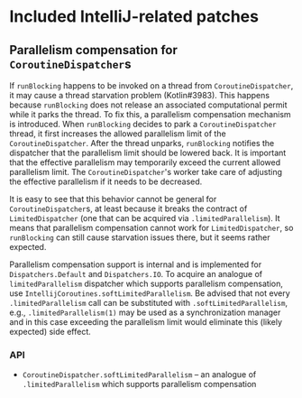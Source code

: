# Included IntelliJ-related patches

## Parallelism compensation for `CoroutineDispatcher`s

If `runBlocking` happens to be invoked on a thread from `CoroutineDispatcher`, it may cause a thread starvation problem
(Kotlin#3983). This happens because `runBlocking` does not release an associated computational permit while it parks the
thread. To fix this, a parallelism compensation mechanism is introduced. When `runBlocking` decides to park a 
`CoroutineDispatcher` thread, it first increases the allowed parallelism limit of the `CoroutineDispatcher`. After
the thread unparks, `runBlocking` notifies the dispatcher that the parallelism limit should be lowered back. It is 
important that the effective parallelism may temporarily exceed the current allowed parallelism limit. The
`CoroutineDispatcher`'s worker take care of adjusting the effective parallelism if it needs to be decreased.

It is easy to see that this behavior cannot be general for `CoroutineDispatcher`s, at least because it breaks the contract
of `LimitedDispatcher` (one that can be acquired via `.limitedParallelism`). It means that parallelism compensation
cannot work for `LimitedDispatcher`, so `runBlocking` can still cause starvation issues there, but it seems rather 
expected.

Parallelism compensation support is internal and is implemented for `Dispatchers.Default` and `Dispatchers.IO`.
To acquire an analogue of `limitedParallelism` dispatcher which supports parallelism compensation, use 
`IntellijCoroutines.softLimitedParallelism`. Be advised that not every `.limitedParallelism` call can be substituted
with `.softLimitedParallelism`, e.g., `.limitedParallelism(1)` may be used as a synchronization manager and in this case
exceeding the parallelism limit would eliminate this (likely expected) side effect.

### API
- `CoroutineDispatcher.softLimitedParallelism` – an analogue of `.limitedParallelism` which supports
  parallelism compensation
